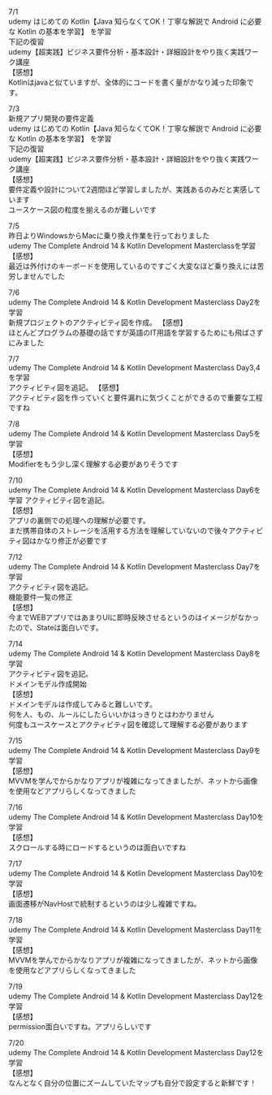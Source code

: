 7/1<br>
udemy はじめての Kotlin【Java 知らなくてOK！丁寧な解説で Android に必要な Kotlin の基本を学習】
を学習<br>
下記の復習<br>
udemy【超実践】ビジネス要件分析・基本設計・詳細設計をやり抜く実践ワーク講座<br>
【感想】<br>
Kotlinはjavaと似ていますが、全体的にコードを書く量がかなり減った印象です。<br>

7/3<br>
新規アプリ開発の要件定義<br>
udemy はじめての Kotlin【Java 知らなくてOK！丁寧な解説で Android に必要な Kotlin の基本を学習】
を学習<br>
下記の復習<br>
udemy【超実践】ビジネス要件分析・基本設計・詳細設計をやり抜く実践ワーク講座<br>
【感想】<br>
要件定義や設計について2週間ほど学習しましたが、実践あるのみだと実感しています<br>
ユースケース図の粒度を揃えるのが難しいです<br>

7/5<br>
昨日よりWindowsからMacに乗り換え作業を行っておりました<br>
udemy The Complete Android 14 & Kotlin Development Masterclassを学習<br>
【感想】<br>
最近は外付けのキーボードを使用しているのですごく大変なほど乗り換えには苦労しませんでした<br>

7/6<br>
udemy The Complete Android 14 & Kotlin Development Masterclass Day2を学習<br>
新規プロジェクトのアクティビティ図を作成。
【感想】<br>
ほとんどプログラムの基礎の話ですが英語のIT用語を学習するためにも飛ばさずにみました<br>

7/7<br>
udemy The Complete Android 14 & Kotlin Development Masterclass Day3,4を学習<br>
アクティビティ図を追記。
【感想】<br>
アクティビティ図を作っていくと要件漏れに気づくことができるので重要な工程ですね<br>

7/8<br>
udemy The Complete Android 14 & Kotlin Development Masterclass Day5を学習<br>
【感想】<br>
Modifierをもう少し深く理解する必要がありそうです<br>

7/10<br>
udemy The Complete Android 14 & Kotlin Development Masterclass Day6を学習
アクティビティ図を追記。<br>
【感想】<br>
アプリの裏側での処理への理解が必要です。<br>
まだ携帯自体のストレージを活用する方法を理解していないので後々アクティビティ図はかなり修正が必要です<br>

7/12<br>
udemy The Complete Android 14 & Kotlin Development Masterclass Day7を学習<br>
アクティビティ図を追記。<br>
機能要件一覧の修正<br>
【感想】<br>
今までWEBアプリではあまりUIに即時反映させるというのはイメージがなかったので、Stateは面白いです。<br>

7/14<br>
udemy The Complete Android 14 & Kotlin Development Masterclass Day8を学習<br>
アクティビティ図を追記。<br>
ドメインモデル作成開始<br>
【感想】<br>
ドメインモデルは作成してみると難しいです。<br>
何を人、もの、ルールにしたらいいかはっきりとはわかりません<br>
何度もユースケースとアクティビティ図を確認して理解する必要があります<br>

7/15<br>
udemy The Complete Android 14 & Kotlin Development Masterclass Day9を学習<br>
【感想】<br>
MVVMを学んでからかなりアプリが複雑になってきましたが、ネットから画像を使用などアプリらしくなってきました<br>

7/16<br>
udemy The Complete Android 14 & Kotlin Development Masterclass Day10を学習<br>
【感想】<br>
スクロールする時にロードするというのは面白いですね<br>

7/17<br>
udemy The Complete Android 14 & Kotlin Development Masterclass Day10を学習<br>
【感想】<br>
画面遷移がNavHostで統制するというのは少し複雑ですね。<br>

7/18<br>
udemy The Complete Android 14 & Kotlin Development Masterclass Day11を学習<br>
【感想】<br>
MVVMを学んでからかなりアプリが複雑になってきましたが、ネットから画像を使用などアプリらしくなってきました<br>

7/19<br>
udemy The Complete Android 14 & Kotlin Development Masterclass Day12を学習<br>
【感想】<br>
permission面白いですね。アプリらしいです<br>

7/20<br>
udemy The Complete Android 14 & Kotlin Development Masterclass Day12を学習<br>
【感想】<br>
なんとなく自分の位置にズームしていたマップも自分で設定すると新鮮です！<br>





